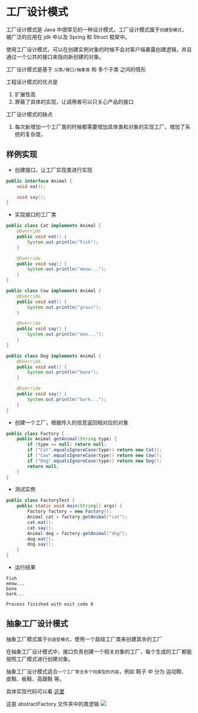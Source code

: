 # 工厂设计模式

工厂设计模式是 Java 中很常见的一种设计模式，工厂设计模式属于`创建型模式`，被广泛的应用在 jdk 中以及 Spring 和 Struct 框架中。

使用工厂设计模式，可以在创建实例对象的时候不会对客户端暴露创建逻辑，并且通过一个公共的接口来指向新创建的对象。

工厂设计模式是基于 `父类/接口/抽象类` 和 多个子类 之间的情形

工程设计模式的优点是
1. 扩展性高
2. 屏蔽了具体的实现，让调用者可以只关心产品的接口

工厂设计模式的缺点
1. 每次新增加一个工厂类的时候都需要增加具体类和对象的实现工厂，增加了系统的复杂度。

## 样例实现

- 创建接口，让工厂实现类进行实现
```java
public interface Animal {
    void eat();

    void say();
}
```

- 实现接口的工厂类
```java
public class Cat implements Animal {
    @Override
    public void eat() {
        System.out.println("Fish");
    }

    @Override
    public void say() {
        System.out.println("meow...");
    }
}
```

```java
public class Cow implements Animal {
    @Override
    public void eat() {
        System.out.println("grass");
    }

    @Override
    public void say() {
        System.out.println("moo...");
    }
}
```

```java
public class Dog implements Animal {
    @Override
    public void eat() {
        System.out.println("bone");
    }

    @Override
    public void say() {
        System.out.println("bark...");
    }
}
```
- 创建一个工厂，根据传入的信息返回相对应的对象
```java
public class Factory {
    public Animal getAnimal(String type) {
        if (type == null) return null;
        if ("Cat".equalsIgnoreCase(type)) return new Cat();
        if ("Cow".equalsIgnoreCase(type)) return new Cow();
        if ("Dog".equalsIgnoreCase(type)) return new Dog();
        return null;
    }
}
```
- 测试实例
```java
public class FactoryTest {
    public static void main(String[] args) {
        Factory factory = new Factory();
        Animal cat = factory.getAnimal("cat");
        cat.eat();
        cat.say();
        Animal dog = factory.getAnimal("dog");
        dog.eat();
        dog.say();
    }
}
```
- 运行结果
```text
Fish
meow...
bone
bark...

Process finished with exit code 0
```

## 抽象工厂设计模式

抽象工厂模式属于`创造型模式`，使用一个超级工厂类来创建其余的工厂

在抽象工厂设计模式中，接口负责创建一个相关对象的工厂，每个生成的工厂都能按照工厂模式进行创建对象。

抽象工厂设计模式适合`一个工厂聚合多个同类型的内容`，例如 鞋子 中 分为 运动鞋、皮鞋、板鞋、高跟鞋 等。

具体实现代码可以看 [这里](https://github.com/SleepingXiaoming/Design-Patterns/blob/main/DesignPatterns/src/factory/abstractFactory)

这是 abstractFactory 文件夹中的类逻辑
![](https://xingqiu-tuchuang-1256524210.cos.ap-shanghai.myqcloud.com/4690/20221011221129.png)